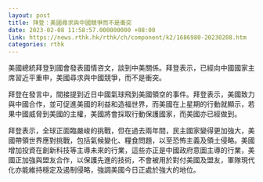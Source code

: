 ```yaml
---
layout: post
title: 拜登：美國尋求與中國競爭而不是衝突
date: 2023-02-08 11:58:57.000000000 +08:00
link: https://news.rthk.hk/rthk/ch/component/k2/1686980-20230208.htm
categories: rthk
---
```


美國總統拜登到國會發表國情咨文，談到中美關係。拜登表示，已經向中國國家主席習近平重申，美國尋求與中國競爭，而不是衝突。

拜登在發言中，間接提到近日中國氣球飛到美國領空的事件。拜登表示，美國致力與中國合作，並可促進美國的利益和造福世界，而美國在上星期的行動就顯示，若果中國威脅到美國的主權，美國將會採取行動保護國家，而美國亦已經做到。

拜登表示，全球正面臨嚴峻的挑戰，但在過去兩年間，民主國家變得更加強大，美國帶領世界應對挑戰，包括氣候變化、糧食問題，以至恐怖主義及領土侵略。美國增加投資在創新科技等主導未來的行業，這些亦正是中國政府意圖主導的行業，美國正加強與盟友合作，以保護先進的技術，不會被用於對付美國及盟友，軍隊現代化亦能維持穩定及遏制侵略，強調美國今日正處於強大的地位。
